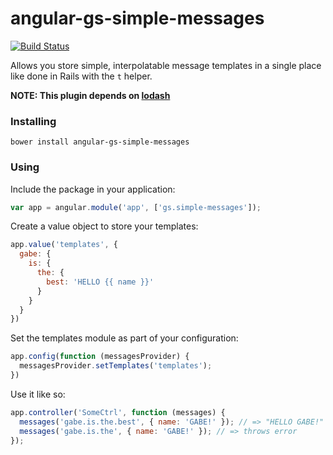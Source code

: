 # angular-gs-simple-messages

[![Build Status](https://secure.travis-ci.org/garbles/angular-gs-simple-messages.png?branch=master)](https://travis-ci.org/garbles/angular-gs-simple-messages)

Allows you store simple, interpolatable message templates in a single place like done in Rails with the `t` helper.

__NOTE: This plugin depends on [lodash](http://lodash.com/)__

### Installing

`bower install angular-gs-simple-messages`

### Using

Include the package in your application:

```javascript
var app = angular.module('app', ['gs.simple-messages']);
```

Create a value object to store your templates:

```javascript
app.value('templates', {
  gabe: {
    is: {
      the: {
        best: 'HELLO {{ name }}'
      }
    }
  }
})
```

Set the templates module as part of your configuration:

```javascript
app.config(function (messagesProvider) {
  messagesProvider.setTemplates('templates');
})
```

Use it like so:

```javascript
app.controller('SomeCtrl', function (messages) {
  messages('gabe.is.the.best', { name: 'GABE!' }); // => "HELLO GABE!"
  messages('gabe.is.the', { name: 'GABE!' }); // => throws error
});
```
